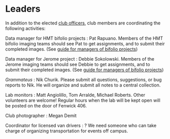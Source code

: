 # Leaders #

In addition to the elected [club officers](officers.html),  club members are coordinating the following activities:

Data manager for HMT bifolio projects
: Pat Rapuano.  Members of the HMT bifolio imaging teams should see Pat to get assignments, and to submit their completed images.  (See [guide for managers of bifolio projects](bifolio-mgrs.html))


Data manager for Jerome project
: Debbie Sokolowski.  Members of the Jerome imaging teams should see Debbie to get assignments, and to submit their completed images. (See [guide for managers of bifolio projects](bifolio-mgrs.html))


*Grammateus*
: Nik Churik.  Please submit all  questions, suggestions, or bug reports to Nik.  He will organize and submit all notes to a central collection.

Lab monitors
: Matt Angiolillo, Tom Arralde, Michael Roberts.  Other volunteers are welcome!  Regular hours when the lab will be kept open will be posted on the door of Fenwick 406.

Club photographer
: Megan Demit

Coordinator for licensed van drivers
: ?  We need someone who can take charge of organizing transportation for events off campus.
